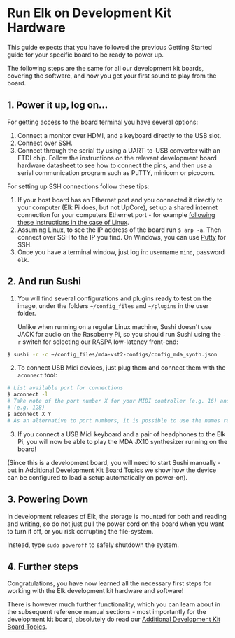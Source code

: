 # Run Elk on Development Kit Hardware

This guide expects that you have followed the previous Getting Started guide for your specific board to be ready to power up.

The following steps are the same for all our development kit boards, covering the software, and how you get your first sound to play from the board.

## 1. Power it up, log on...

For getting access to the board terminal you have several options:

  1. Connect a monitor over HDMI, and a keyboard directly to the USB slot.
  2. Connect over SSH.
  3. Connect through the serial tty using a UART-to-USB converter with an FTDI chip. Follow the instructions on the relevant development board hardware datasheet to see how to connect the pins, and then use a serial communication program such as PuTTY, minicom or picocom.

For setting up SSH connections follow these tips:

  1. If your host board has an Ethernet port and you connected it directly to your computer (Elk Pi does, but not UpCore), set up a shared internet connection for your computers Ethernet port - for example [following these instructions in the case of Linux](https://www.cesariogarcia.com/?p=611).
  2. Assuming Linux, to see the IP address of the board run `$ arp -a`. Then connect over SSH to the IP you find. On Windows, you can use [Putty](https://www.putty.org/) for SSH.
  3. Once you have a terminal window, just log in: username `mind`, password `elk`.

## 2. And run Sushi

1. You will find several configurations and plugins ready to test on the image, under the folders `~/config_files` and `~/plugins` in the user folder.

   Unlike when running on a regular Linux machine, Sushi doesn't use JACK for audio on the Raspberry Pi, so you should run Sushi using the `-r` switch for selecting our RASPA low-latency front-end:

```bash
$ sushi -r -c ~/config_files/mda-vst2-configs/config_mda_synth.json 
```

2. To connect USB Midi devices, just plug them and connect them with the `aconnect` tool:

```bash
# List available port for connections
$ aconnect -l
# Take note of the port number X for your MIDI controller (e.g. 16) and the one Y assigned to Sushi
# (e.g. 128)
$ aconnect X Y
# As an alternative to port numbers, it is possible to use the names reported by aconnect -l
```

3. If you connect a USB Midi keyboard and a pair of headphones to the Elk Pi, you will now be able to play the MDA JX10 synthesizer running on the board!

(Since this is a development board, you will need to start Sushi manually - but in [Additional Development Kit Board Topics](devkit_further_topics.md) we show how the device can be configured to load a setup automatically on power-on).

## 3. Powering Down

In development releases of Elk, the storage is mounted for both and reading and writing, so do not just pull the power cord on the board when you want to turn it off, or you risk corrupting the file-system.

Instead, type `sudo poweroff` to safely shutdown the system.

## 4. Further steps

Congratulations, you have now learned all the necessary first steps for working with the Elk development kit hardware and software!

There is however much further functionality, which you can learn about in the subsequent reference manual sections - most importantly for the development kit board, absolutely do read our [Additional Development Kit Board Topics](devkit_further_topics.md).